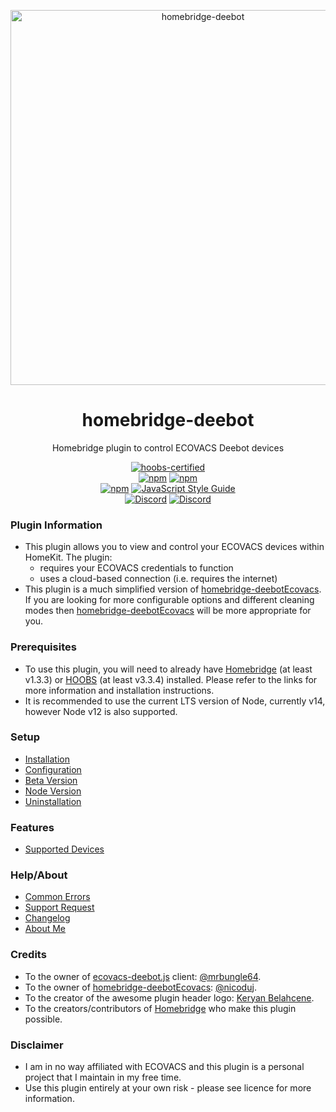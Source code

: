 <p align="center">
   <a href="https://github.com/bwp91/homebridge-deebot"><img alt="homebridge-deebot" src="https://user-images.githubusercontent.com/43026681/101321841-f0eb5280-385d-11eb-8dd4-f57113f6e078.png" width="600px"></a>
</p>
<span align="center">
  
# homebridge-deebot

Homebridge plugin to control ECOVACS Deebot devices

[![hoobs-certified](https://badgen.net/badge/HOOBS/certified/yellow)](https://plugins.hoobs.org/plugin/homebridge-ewelink)  
[![npm](https://img.shields.io/npm/v/homebridge-deebot/latest?label=latest)](https://www.npmjs.com/package/homebridge-deebot)
[![npm](https://img.shields.io/npm/v/homebridge-deebot/beta?label=beta)](https://github.com/bwp91/homebridge-deebot/wiki/Beta-Version)  
[![npm](https://img.shields.io/npm/dt/homebridge-deebot)](https://www.npmjs.com/package/homebridge-deebot)
[![JavaScript Style Guide](https://img.shields.io/badge/code_style-standard-brightgreen.svg)](https://standardjs.com)  
[![Discord](https://img.shields.io/discord/784827113378676736?color=728ED5&logo=discord&label=bwp91-discord)](https://discord.com/channels/784827113378676736/784827113378676739)
[![Discord](https://img.shields.io/discord/432663330281226270?color=728ED5&logo=discord&label=hb-discord)](https://discord.com/channels/432663330281226270/742733745743855627)

</span>

### Plugin Information

- This plugin allows you to view and control your ECOVACS devices within HomeKit. The plugin:
  - requires your ECOVACS credentials to function
  - uses a cloud-based connection (i.e. requires the internet)
- This plugin is a much simplified version of [homebridge-deebotEcovacs](https://github.com/nicoduj/homebridge-deebotEcovacs). If you are looking for more configurable options and different cleaning modes then [homebridge-deebotEcovacs](https://github.com/nicoduj/homebridge-deebotEcovacs) will be more appropriate for you.

### Prerequisites

- To use this plugin, you will need to already have [Homebridge](https://homebridge.io) (at least v1.3.3) or [HOOBS](https://hoobs.org) (at least v3.3.4) installed. Please refer to the links for more information and installation instructions.
- It is recommended to use the current LTS version of Node, currently v14, however Node v12 is also supported.

### Setup

- [Installation](https://github.com/bwp91/homebridge-deebot/wiki/Installation)
- [Configuration](https://github.com/bwp91/homebridge-deebot/wiki/Configuration)
- [Beta Version](https://github.com/bwp91/homebridge-deebot/wiki/Beta-Version)
- [Node Version](https://github.com/bwp91/homebridge-deebot/wiki/Node-Version)
- [Uninstallation](https://github.com/bwp91/homebridge-deebot/wiki/Uninstallation)

### Features

- [Supported Devices](https://github.com/bwp91/homebridge-deebot/wiki/Supported-Devices)

### Help/About

- [Common Errors](https://github.com/bwp91/homebridge-deebot/wiki/Common-Errors)
- [Support Request](https://github.com/bwp91/homebridge-deebot/issues/new/choose)
- [Changelog](https://github.com/bwp91/homebridge-deebot/blob/latest/CHANGELOG.md)
- [About Me](https://github.com/sponsors/bwp91)

### Credits

- To the owner of [ecovacs-deebot.js](https://github.com/mrbungle64/ecovacs-deebot.js) client: [@mrbungle64](https://github.com/mrbungle64).
- To the owner of [homebridge-deebotEcovacs](https://github.com/nicoduj/homebridge-deebotEcovacs): [@nicoduj](https://github.com/nicoduj).
- To the creator of the awesome plugin header logo: [Keryan Belahcene](https://www.instagram.com/keryan.me).
- To the creators/contributors of [Homebridge](https://homebridge.io) who make this plugin possible.

### Disclaimer

- I am in no way affiliated with ECOVACS and this plugin is a personal project that I maintain in my free time.
- Use this plugin entirely at your own risk - please see licence for more information.
